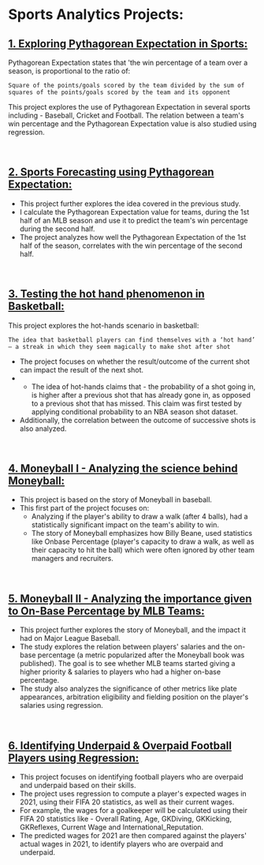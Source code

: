 # Sports Analytics Projects:

## <a href = https://github.com/mananrajvir/Sports-Analytics-Projects/blob/main/Exploring%20Pythagorean%20Expectation%20in%20Sports.ipynb> 1. Exploring Pythagorean Expectation in Sports: </a> <br/> 
Pythagorean Expectation states that 'the win percentage of a team over a season, is proportional to the ratio of: <br/>
```
Square of the points/goals scored by the team divided by the sum of squares of the points/goals scored by the team and its opponent
```
This project explores the use of Pythagorean Expectation in several sports including - Baseball, Cricket and Football. The relation between a team's win percentage and the Pythagorean Expectation value is also studied using regression.

<br/>

## <a href = https://github.com/mananrajvir/Sports-Analytics-Projects/blob/main/Sports%20Forecasting%20using%20Pythagorean%20Expectation.ipynb> 2. Sports Forecasting using Pythagorean Expectation: </a> <br/> 
* This project further explores the idea covered in the previous study. 
* I calculate the Pythagorean Expectation value for teams, during the 1st half of an MLB season and use it to predict the team's win percentage during the second half.
* The project analyzes how well the Pythagorean Expectation of the 1st half of the season, correlates with the win percentage of the second half.

<br/>

## <a href = https://github.com/mananrajvir/Sports-Analytics-Projects/blob/main/Testing%20the%20hot%20hand%20phenomenon%20in%20Basketball.ipynb> 3. Testing the hot hand phenomenon in Basketball: </a> <br/>
This project explores the hot-hands scenario in basketball: <br/>
```
The idea that basketball players can find themselves with a ‘hot hand’ – a streak in which they seem magically to make shot after shot
```
* The project focuses on whether the result/outcome of the current shot can impact the result of the next shot.
* * The idea of hot-hands claims that - the probability of a shot going in, is higher after a previous shot that has already gone in, as opposed to a previous shot that has missed. This claim was first tested by applying conditional probability to an NBA season shot dataset.
* Additionally, the correlation between the outcome of successive shots is also analyzed.

<br/>

## <a href = https://github.com/mananrajvir/Sports-Analytics-Projects/blob/main/Moneyball%20I%20-%20Analyzing%20the%20science%20behind%20Moneyball%20.ipynb> 4. Moneyball I - Analyzing the science behind Moneyball: </a> <br/>
* This project is based on the story of Moneyball in baseball.
* This first part of the project focuses on:
  * Analyzing if the player's ability to draw a walk (after 4 balls), had a statistically significant impact on the team's ability to win.
  * The story of Moneyball emphasizes how Billy Beane, used statistics like Onbase Percentage (player's capacity to draw a walk, as well as their capacity to hit the ball) which were often ignored by other team managers and recruiters.

<br/>

## <a href = https://github.com/mananrajvir/Sports-Analytics-Projects/blob/main/Moneyball%20II%20-%20Analyzing%20the%20importance%20given%20to%20On-Base%20Percentage%20by%20MLB%20Teams.ipynb> 5. Moneyball II - Analyzing the importance given to On-Base Percentage by MLB Teams: </a> <br/>
* This project further explores the story of Moneyball, and the impact it had on Major League Baseball.
* The study explores the relation between players' salaries and the on-base percentage (a metric popularized after the Moneyball book was published). The goal is to see whether MLB teams started giving a higher priority & salaries to players who had a higher on-base percentage.
* The study also analyzes the significance of other metrics like plate appearances, arbitration eligibility and fielding position on the player's salaries using regression.

<br/>

## <a href = https://github.com/mananrajvir/Sports-Analytics-Projects/blob/main/Identifying%20Underpaid%20%26%20Overpaid%20Football%20Players%20using%20Regression.ipynb> 6. Identifying Underpaid & Overpaid Football Players using Regression: </a> <br/>
* This project focuses on identifying football players who are overpaid and underpaid based on their skills.
* The project uses regression to compute a player's expected wages in 2021, using their FIFA 20 statistics, as well as their current wages.
* For example, the wages for a goalkeeper will be calculated using their FIFA 20 statistics like - Overall Rating, Age, GKDiving, GKKicking, GKReflexes, Current Wage and International_Reputation.
* The predicted wages for 2021 are then compared against the players' actual wages in 2021, to identify players who are overpaid and underpaid.
